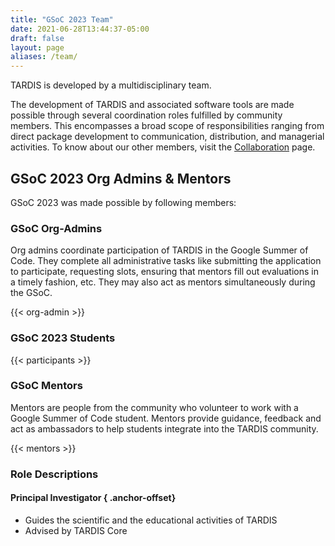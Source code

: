 ```yaml
---
title: "GSoC 2023 Team"
date: 2021-06-28T13:44:37-05:00
draft: false
layout: page
aliases: /team/
---
```

TARDIS is developed by a multidisciplinary team. 

The development of TARDIS and associated software tools are made 
possible through several coordination roles fulfilled by community 
members. This encompasses a broad scope of responsibilities ranging 
from direct package development to communication, distribution, and 
managerial activities. To know about our other members, visit the 
<a href="../collaboration/">Collaboration</a> page.


## GSoC 2023 Org Admins & Mentors

GSoC 2023 was made possible by following members:

### GSoC Org-Admins
Org admins coordinate participation of TARDIS in the Google Summer of Code. They complete all administrative tasks like submitting the application to participate, requesting slots, ensuring that mentors fill out evaluations in a timely fashion, etc. They may also act as mentors simultaneously during the GSoC.
<div class ="picture-grid">
{{< org-admin >}}
</div>

### GSoC 2023 Students
<div class ="picture-grid">
{{< participants >}}
</div>


### GSoC Mentors   
Mentors are people from the community who volunteer to work with a Google 
Summer of Code student. Mentors provide guidance, feedback and act as 
ambassadors to help students integrate into the TARDIS community.  
<div class ="picture-grid">
{{< mentors >}}
</div>

### Role Descriptions
#### Principal Investigator { .anchor-offset}
 - Guides the scientific and the educational activities of TARDIS
 - Advised by TARDIS Core




